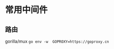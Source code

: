 <!--
 * @Github: https://github.com/shijf
 * @Author: shijf
 * @Date: 2020-12-26 09:59:08
 * @LastEditTime: 2020-12-26 10:01:17
 * @LastEditors: shijf
 * @FilePath: /golang.learnku.com/note/mid.md
 * @Description: 
-->

# 常用中间件

## 路由
gorilla/mux 
`go env -w  GOPROXY=https://goproxy.cn`